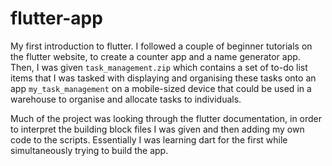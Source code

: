 # flutter-app
My first introduction to flutter. I followed a couple of beginner tutorials on the flutter website, to create a counter app and a name generator app. Then, I was given `task_management.zip` which contains a set of to-do list items that I was tasked with displaying and organising these tasks onto an app `my_task_management` on a mobile-sized device that could be used in a warehouse to organise and allocate tasks to individuals.

Much of the project was looking through the flutter documentation, in order to interpret the building block files I was given and then adding my own code to the scripts. Essentially I was learning dart for the first while simultaneously trying to build the app.
